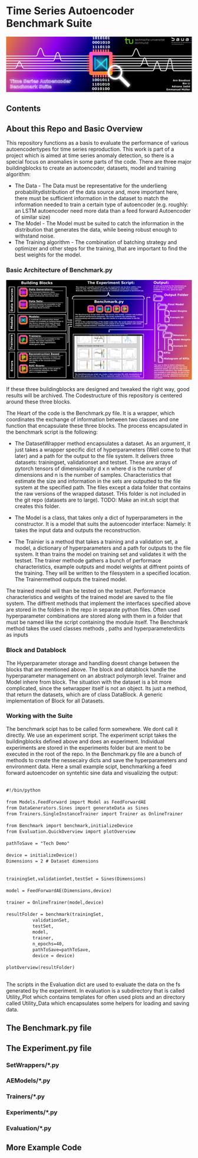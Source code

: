 # Time Series Autoencoder Benchmark Suite

![](.mdpictures/Banner.png)

## Contents

## About this Repo and Basic Overview

This repository functions as a basis to evaluate the performance of various autoencodertypes for time series reproduction.
This work is part of a project which is aimed at time series anomaly detection, so there is a special focus on anomalies in
some parts of the code.
There are three major buildingblocks to create an autoencoder, datasets, model and training algorithm:

* The Data - The Data must be representative for the underlieng probabilitydistribution of the data source
and, more important here, there must be sufficient information in the dataset to match the information needed
to train a certain type of autoencoder (e.g. roughly: an LSTM autoencoder need more data than a feed forward Autoencoder
of similar size)
* The Model -  The Model must be suited to catch the information in the distribution that generates the data, while
beeing robust enough to withstand noise.
* The Training algorithm - The combination of batching strategy and optimizer and other steps for the training, that are
important to find the best weights for the model.

### Basic Architecture of Benchmark.py

![](.mdpictures/RepoOverview.png)

If these three buildingblocks are designed and tweaked the right way, good results will be archived.
The Codestructure of this repository is centered around these three blocks.

The Heart of the code is the Benchmark.py file. It is a wrapper, which coordinates the exchange of information between two
classes and one function that encapsulate these three blocks. The process encapsulated in the benchmark script is the following:

* The DatasetWrapper method encapsulates a dataset. As an argument, it just takes a wrapper specific dict of hyperparameters (Well come to that later) and a path for the output to the file system. It delivers three datasets: trainingset, validationset and testset. These are arrays of pytorch tensors of dimensionality d x n where d is the number of dimensions and n is the number of samples.
Characteristics that estimate the size and information in the sets are outputted to the file system at the specified path.
The files except a data folder that contains the raw versions of the wrapped dataset. THis folder is not included in the git repo (datasets are to large). TODO: Make an init.sh scipt that creates this folder.

* The Model is a class, that takes only a dict of hyperparameters in the constructor. It is a model that suits the autoencoder interface: Namely: It takes the input data and outputs the reconstruction.

* The Trainier is a method that takes a training and a validation set, a model, a dictionary of hyperparameters and a path for outputs to the file system. It than trains the model on training set and validates it with the testset. The trainer methode gathers a bunch of performace characteristics, example outputs and model weights at diffrent points of the training. They will be written to the filesystem in a specified location. The Trainermethod outputs the trained model.

The trained model will than be tested on the testset. Performance characteristics and weights of the trained model are saved to the file system.
The diffrent methods that implement the interfaces specified above are stored in the folders in the repo in separate python files. Often used hyperparameter combinations are stored along with them in a folder that must be named like the script containing the module itself.
The Benchmark method takes the used classes methods , paths and hyperparameterdicts as inputs

### Block and Datablock

The Hyperparameter storage and handling doesnt change between the blocks that are mentioned above. The block and datablock handle the hyperparameter management on an abstract polymorph level. Trainer and Model inhere from block. The situation with the dataset is a bit more complicated, since the setwrapper itself is not an object. Its just a method, that return the datasets, which are of class DataBlock. A generic implementation of Block for all Datasets.

### Working with the Suite

The benchmark scipt has to be called form somewhere. We dont call it directly. We use an experiment script.
The experiment script takes the buildingblocks defined above and does an experiment. Individual experiments are stored in the experiments folder but are ment to be executed in the root of the repo.
In the Benchmark.py file are a bunch of methods to create the nessecairy dicts and save the hyperparameters and environment data.
Here a small example scipt, benchmarking a feed forward autoencoder on syntehtic sine data and visualizing the output:
<pre><code>
#!/bin/python

from Models.FeedForward import Model as FeedForwardAE
from DataGenerators.Sines import generateData as Sines
from Trainers.SingleInstanceTrainer import Trainer as OnlineTrainer

from Benchmark import benchmark,initializeDevice
from Evaluation.QuickOverview import plotOverview

pathToSave = "Tech Demo"

device = initializeDevice()
Dimensions = 2 # Dataset dimensions


trainingSet,validationSet,testSet = Sines(Dimensions)

model = FeedForwardAE(Dimensions,device)

trainer = OnlineTrainer(model,device)

resultFolder = benchmark(trainingSet,
          validationSet,
          testSet,
          model,
          trainer,
          n_epochs=40,
          pathToSave=pathToSave,
          device = device)

plotOverview(resultFolder)

</code></pre>

The scripts in the Evaluation dict are used to evaluate the data on the fs generated by the experiment. In evaluation is a subdirectory that is called Utility\_Plot which contains templates for often used plots and an directory called Utility\_Data which encapsulates some helpers for loading and saving data.





## The Benchmark.py file

## The Experiment.py file

### SetWrappers/\*.py

### AEModels/\*.py

### Trainers/\*.py

### Experiments/\*.py

### Evaluation/\*.py

## More Example Code
